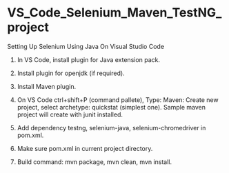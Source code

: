 # VS_Code_Selenium_Maven_TestNG_project

Setting Up Selenium Using Java On Visual Studio Code

1. In VS Code, install plugin for Java extension pack.

2. Install plugin for openjdk (if required).

3. Install Maven plugin.

4. On VS Code ctrl+shift+P (command pallete), Type: Maven: Create new project, select archetype: quickstat (simplest one). Sample maven project will create with junit installed.

5. Add dependency testng, selenium-java, selenium-chromedriver in pom.xml.

6. Make sure pom.xml in current project directory.

7. Build command: mvn package, mvn clean, mvn install. 
